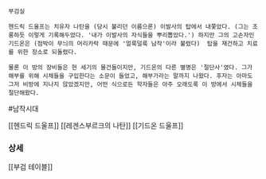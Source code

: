 
```
부검실

헨드릭 드울프는 치유자 나탄을 (당시 불리던 이름으론) 이발사의 탑에서 내쫓았다. (그는 조롱하듯 이렇게 기록해두었다. '내가 이발사의 자식들을 뿌리뽑았다.') 하지만 그의 고손자인 기드온은 (점박이 무늬의 머리카락 때문에 '얼룩덜룩 남작'이라 불렸다)  탑을 재건하고 치료를 위한 장소로 되돌렸다.

물론 이 방의 장비들은 현 세기의 물건들이지만, 기드온의 다른 별명은 '절단사'였다. 그가 해부를 위해 시체들을 구입한다는 소문이 들었고, 해부가라는 말까지 나왔다. 후자는 아마도 그저 비방에 지나지 않았겠지만, 어떤 식으로든 학자들은 아주 오래도록 이 방에서 시체들을 절단해왔다.
```

#남작시대 

[[헨드릭 드울프]]
[[레겐스부르크의 나탄]]
[[기드온 드울프]]

### 상세

[[부검 테이블]]